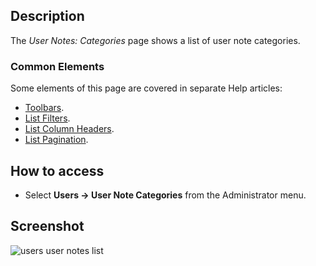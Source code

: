 <!-- Filename: Help4.x:User_Notes:_Categories / Display title: User Notes: Categories -->

## Description

The *User Notes: Categories* page shows a list of user note categories.

### Common Elements

Some elements of this page are covered in separate Help articles:

* [Toolbars](jdocmanual?article=help/common-elements/toolbars).
* [List Filters](jdocmanual?article=help/common-elements/list-filters).
* [List Column Headers](jdocmanual?article=help/common-elements/list-column-headers).
* [List Pagination](jdocmanual?article=help/common-elements/list-pagination).

## How to access

- Select **Users → User Note Categories** from the Administrator menu.

## Screenshot

![users user notes list](../../../en/images/users/users-user-notes-categories-list.png)

